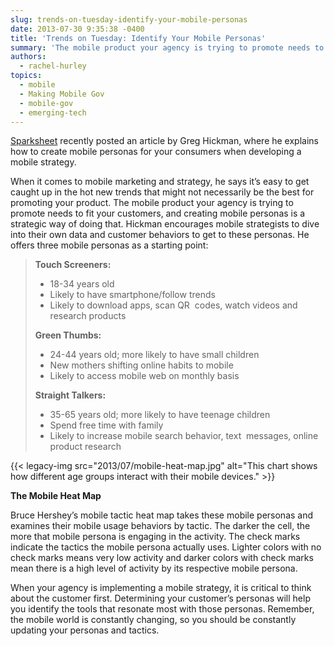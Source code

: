 ```yaml
---
slug: trends-on-tuesday-identify-your-mobile-personas
date: 2013-07-30 9:35:38 -0400
title: 'Trends on Tuesday: Identify Your Mobile Personas'
summary: 'The mobile product your agency is trying to promote needs to fit your customers, and creating mobile personas is a strategic way of doing that.'
authors:
  - rachel-hurley
topics:
  - mobile
  - Making Mobile Gov
  - mobile-gov
  - emerging-tech
---
```


[Sparksheet](https://web.archive.org/web/20130813141158/http://www.sparksheet.com/creating-mobile-personas-to-guide-your-mobile-strategy/) recently posted an article by Greg Hickman, where he explains how to create mobile personas for your consumers when developing a mobile strategy.

When it comes to mobile marketing and strategy, he says it&#8217;s easy to get caught up in the hot new trends that might not necessarily be the best for promoting your product. The mobile product your agency is trying to promote needs to fit your customers, and creating mobile personas is a strategic way of doing that. Hickman encourages mobile strategists to dive into their own data and customer behaviors to get to these personas. He offers three mobile personas as a starting point:

> **Touch Screeners:**
> 
>   * 18-34 years old
>   * Likely to have smartphone/follow trends
>   * Likely to download apps, scan QR  codes, watch videos and research products
> 
> **Green Thumbs:**
> 
>   * 24-44 years old; more likely to have small children
>   * New mothers shifting online habits to mobile
>   * Likely to access mobile web on monthly basis
> 
> **Straight Talkers:**
> 
>   * 35-65 years old; more likely to have teenage children
>   * Spend free time with family
>   * Likely to increase mobile search behavior, text  messages, online product research

{{< legacy-img src="2013/07/mobile-heat-map.jpg" alt="This chart shows how different age groups interact with their mobile devices." >}}

**The Mobile Heat Map**

Bruce Hershey’s mobile tactic heat map takes these mobile personas and examines their mobile usage behaviors by tactic. The darker the cell, the more that mobile persona is engaging in the activity. The check marks indicate the tactics the mobile persona actually uses. Lighter colors with no check marks means very low activity and darker colors with check marks mean there is a high level of activity by its respective mobile persona.

When your agency is implementing a mobile strategy, it is critical to think about the customer first. Determining your customer&#8217;s personas will help you identify the tools that resonate most with those personas. Remember, the mobile world is constantly changing, so you should be constantly updating your personas and tactics.

